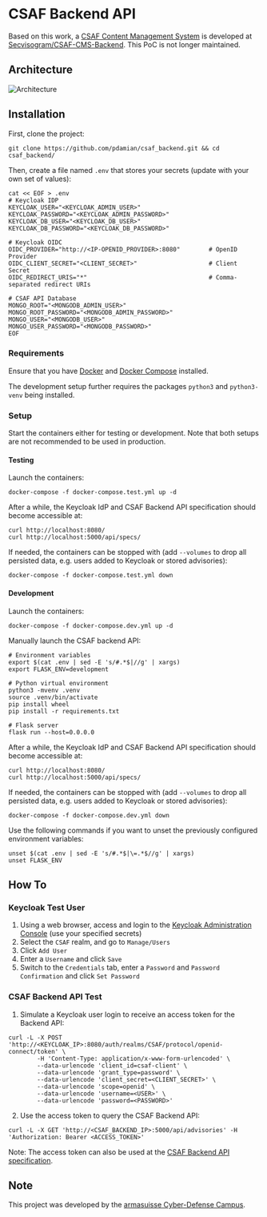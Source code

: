 # CSAF Backend API

Based on this work, a [CSAF Content Management System](https://docs.oasis-open.org/csaf/csaf/v2.0/csaf-v2.0.html#916-conformance-clause-6-csaf-content-management-system) is developed at [Secvisogram/CSAF-CMS-Backend](https://github.com/secvisogram/csaf-cms-backend). This PoC is not longer maintained.

## Architecture
![Architecture](https://github.com/pdamian/csaf_backend/blob/main/Architecture_CSAF-Backend.png)

## Installation
First, clone the project:
```
git clone https://github.com/pdamian/csaf_backend.git && cd csaf_backend/
```
Then, create a file named `.env` that stores your secrets (update with your own set of values):
```
cat << EOF > .env
# Keycloak IDP
KEYCLOAK_USER="<KEYCLOAK_ADMIN_USER>"
KEYCLOAK_PASSWORD="<KEYCLOAK_ADMIN_PASSWORD>"
KEYCLOAK_DB_USER="<KEYCLOAK_DB_USER>"
KEYCLOAK_DB_PASSWORD="<KEYCLOAK_DB_PASSWORD>"

# Keycloak OIDC
OIDC_PROVIDER="http://<IP-OPENID_PROVIDER>:8080"        # OpenID Provider
OIDC_CLIENT_SECRET="<CLIENT_SECRET>"                    # Client Secret
OIDC_REDIRECT_URIS="*"                                  # Comma-separated redirect URIs

# CSAF API Database
MONGO_ROOT="<MONGODB_ADMIN_USER>"
MONGO_ROOT_PASSWORD="<MONGODB_ADMIN_PASSWORD>"
MONGO_USER="<MONGODB_USER>"
MONGO_USER_PASSWORD="<MONGODB_PASSWORD>"
EOF
```
### Requirements
Ensure that you have [Docker](https://docs.docker.com/get-docker/) and [Docker Compose](https://docs.docker.com/compose/install/) installed.

The development setup further requires the packages `python3` and `python3-venv` being installed.
### Setup
Start the containers either for testing or development. Note that both setups are not recommended to be used in production.
#### Testing
Launch the containers:
```
docker-compose -f docker-compose.test.yml up -d
```
After a while, the Keycloak IdP and CSAF Backend API specification should become accessible at:
```
curl http://localhost:8080/
curl http://localhost:5000/api/specs/
```
If needed, the containers can be stopped with (add `--volumes` to drop all persisted data, e.g. users added to Keycloak or stored advisories):
```
docker-compose -f docker-compose.test.yml down
```
#### Development
Launch the containers:
```
docker-compose -f docker-compose.dev.yml up -d
```
Manually launch the CSAF backend API:
```
# Environment variables
export $(cat .env | sed -E 's/#.*$|//g' | xargs)
export FLASK_ENV=development

# Python virtual environment
python3 -mvenv .venv
source .venv/bin/activate
pip install wheel
pip install -r requirements.txt

# Flask server
flask run --host=0.0.0.0
```
After a while, the Keycloak IdP and CSAF Backend API specification should become accessible at:
```
curl http://localhost:8080/
curl http://localhost:5000/api/specs/
```
If needed, the containers can be stopped with (add `--volumes` to drop all persisted data, e.g. users added to Keycloak or stored advisories):
```
docker-compose -f docker-compose.dev.yml down
```
Use the following commands if you want to unset the previously configured environment variables:
```
unset $(cat .env | sed -E 's/#.*$|\=.*$//g' | xargs)
unset FLASK_ENV
```
## How To
### Keycloak Test User
1. Using a web browser, access and login to the [Keycloak Administration Console](http://localhost:8080/auth/) (use your specified secrets)
3. Select the `CSAF` realm, and go to `Manage/Users`
4. Click `Add User`
5. Enter a `Username` and click `Save`
6. Switch to the `Credentials` tab, enter a `Password` and `Password Confirmation` and click `Set Password`
### CSAF Backend API Test
1. Simulate a Keycloak user login to receive an access token for the Backend API:
```
curl -L -X POST 'http://<KEYCLOAK_IP>:8080/auth/realms/CSAF/protocol/openid-connect/token' \
        -H 'Content-Type: application/x-www-form-urlencoded' \
        --data-urlencode 'client_id=csaf-client' \
        --data-urlencode 'grant_type=password' \
        --data-urlencode 'client_secret=<CLIENT_SECRET>' \
        --data-urlencode 'scope=openid' \
        --data-urlencode 'username=<USER>' \
        --data-urlencode 'password=<PASSWORD>'
```
2. Use the access token to query the CSAF Backend API:
```
curl -L -X GET 'http://<CSAF_BACKEND_IP>:5000/api/advisories' -H 'Authorization: Bearer <ACCESS_TOKEN>'
```
Note: The access token can also be used at the [CSAF Backend API specification](http://<CSAF_BACKEND_IP>:5000/api/specs/).
## Note
This project was developed by the [armasuisse Cyber-Defense Campus](https://www.ar.admin.ch/en/armasuisse-wissenschaft-und-technologie-w-t/cyber-defence_campus.html).
